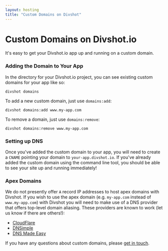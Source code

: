```yaml
---
layout: hosting
title: "Custom Domains on Divshot"
---
```


# Custom Domains on Divshot.io

<p class="lead">It's easy to get your Divshot.io app up and running on a custom domain.</p>

### Adding the Domain to Your App

In the directory for your Divshot.io project, you can see existing custom domains for your app
like so:

    divshot domains
    
To add a new custom domain, just use `domains:add`:

    divshot domains:add www.my-app.com
    
To remove a domain, just use `domains:remove`:

    divshot domains:remove www.my-app.com
    
### Setting up DNS

Once you've added the custom domain to your app, you will need to create a `CNAME` pointing your
domain to `your-app.divshot.io`. If you've already added the custom domain using the command line
tool, you should be able to see your site up and running immediately!

### Apex Domains

We do not presently offer `A` record IP addresses to host apex domains with Divshot. If you wish
to use the apex domain (e.g. `my-app.com` instead of `www.my-app.com`) with Divshot you will need
to make use of a DNS provider that offers top-level domain aliasing. These providers are known to
work (let us know if there are others!):

* [CloudFlare](http://cloudflare.com)
* [DNSimple](http://dnsimple.com)
* [DNS Made Easy](http://dnsmadeeasy.com)

If you have any questions about custom domains, please [get in touch](mailto:support@divshot.io).